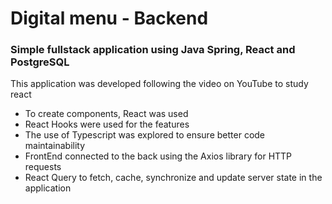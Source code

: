 # Digital menu - Backend

### Simple fullstack application using Java Spring, React and PostgreSQL
This application was developed following the video on YouTube to study react

* To create components, React was used
* React Hooks were used for the features
* The use of Typescript was explored to ensure better code maintainability
* FrontEnd connected to the back using the Axios library for HTTP requests
* React Query to fetch, cache, synchronize and update server state in the application